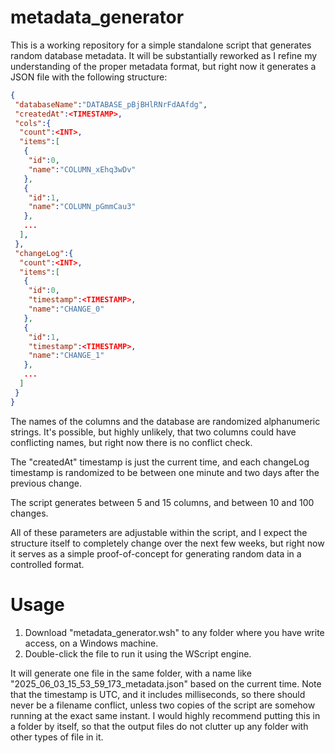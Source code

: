 # metadata_generator
This is a working repository for a simple standalone script that generates random database metadata. It will be substantially reworked as I refine my understanding of the proper metadata format, but right now it generates a JSON file with the following structure:


``` JSON
{
 "databaseName":"DATABASE_pBjBHlRNrFdAAfdg",
 "createdAt":<TIMESTAMP>,
 "cols":{
  "count":<INT>,
  "items":[
   {
    "id":0,
    "name":"COLUMN_xEhq3wDv"
   },
   {
    "id":1,
    "name":"COLUMN_pGmmCau3"
   },
   ...
  ],
 },
 "changeLog":{
  "count":<INT>,
  "items":[
   {
    "id":0,
    "timestamp":<TIMESTAMP>,
    "name":"CHANGE_0"
   },
   {
    "id":1,
    "timestamp":<TIMESTAMP>,
    "name":"CHANGE_1"
   },
   ...
  ]
 }
}
```

The names of the columns and the database are randomized alphanumeric strings. It's possible, but highly unlikely, that two columns could have conflicting names, but right now there is no conflict check.

The "createdAt" timestamp is just the current time, and each changeLog timestamp is randomized to be between one minute and two days after the previous change. 

The script generates between 5 and 15 columns, and between 10 and 100 changes.

All of these parameters are adjustable within the script, and I expect the structure itself to completely change over the next few weeks, but right now it serves as a simple proof-of-concept for generating random data in a controlled format.

# Usage

1. Download "metadata_generator.wsh" to any folder where you have write access, on a Windows machine.
2. Double-click the file to run it using the WScript engine.

It will generate one file in the same folder, with a name like "2025_06_03_15_53_59_173_metadata.json" based on the current time. Note that the timestamp is UTC, and it includes milliseconds, so there should never be a filename conflict, unless two copies of the script are somehow running at the exact same instant. I would highly recommend putting this in a folder by itself, so that the output files do not clutter up any folder with other types of file in it.
